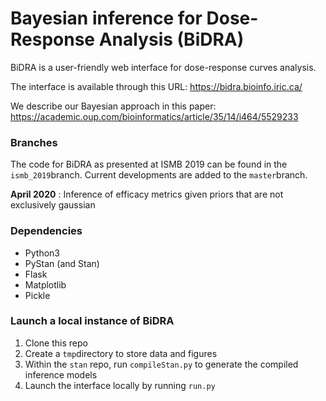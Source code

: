 # Bayesian inference for Dose-Response Analysis (BiDRA)

BiDRA is a user-friendly web interface for dose-response curves analysis. 

The interface is available through this URL: https://bidra.bioinfo.iric.ca/

We describe our Bayesian approach in this paper: https://academic.oup.com/bioinformatics/article/35/14/i464/5529233

### Branches
The code for BiDRA as presented at ISMB 2019 can be found in the ``ismb_2019``branch. Current developments are added to the ``master``branch.

**April 2020** : Inference of efficacy metrics given priors that are not exclusively gaussian

### Dependencies
* Python3
* PyStan (and Stan)
* Flask
* Matplotlib
* Pickle

### Launch a local instance of BiDRA</h3>
1. Clone this repo
2. Create a ``tmp``directory to store data and figures
3. Within the ``stan`` repo, run ``compileStan.py`` to generate the compiled inference models
4. Launch the interface locally by running ``run.py``
